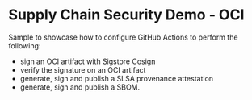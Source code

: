 # Supply Chain Security Demo - OCI

Sample to showcase how to configure GitHub Actions to perform the following:

* sign an OCI artifact with Sigstore Cosign
* verify the signature on an OCI artifact
* generate, sign and publish a SLSA provenance attestation
* generate, sign and publish a SBOM.

